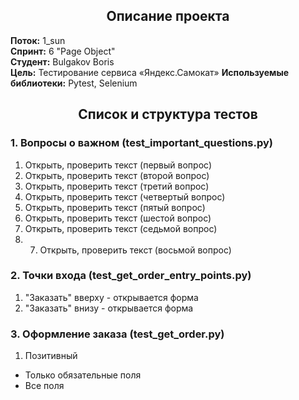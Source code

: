 <center>

## Описание проекта
</center>

**Поток:** 1_sun  
**Спринт:** 6 "Page Object"  
**Студент:** Bulgakov Boris  
**Цель:** Тестирование сервиса «Яндекс.Самокат»
**Используемые библиотеки:** Pytest, Selenium

<center>

## Список и структура тестов
</center>

### 1. Вопросы о важном (test_important_questions.py)
1. Открыть, проверить текст (первый вопрос)
2. Открыть, проверить текст (второй вопрос)
3. Открыть, проверить текст (третий вопрос)
4. Открыть, проверить текст (четвертый вопрос)
5. Открыть, проверить текст (пятый вопрос)
6. Открыть, проверить текст (шестой вопрос)
7. Открыть, проверить текст (седьмой вопрос)
8. 7. Открыть, проверить текст (восьмой вопрос)

### 2. Точки входа (test_get_order_entry_points.py)
1. "Заказать" вверху - открывается форма
2. "Заказать" внизу - открывается форма

### 3. Оформление заказа (test_get_order.py)
1. Позитивный
- Только обязательные поля
- Все поля
